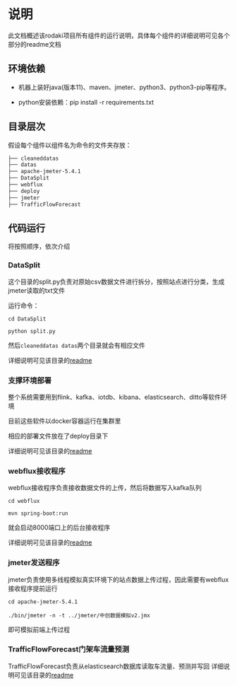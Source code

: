 # 说明
此文档概述该rodaki项目所有组件的运行说明，具体每个组件的详细说明可见各个部分的readme文档

## 环境依赖
+ 机器上装好java(版本11)、maven、jmeter、python3、python3-pip等程序。

+ python安装依赖：pip install -r requirements.txt

## 目录层次
假设每个组件以组件名为命令的文件夹存放：
``` bash
├── cleaneddatas
├── datas
├── apache-jmeter-5.4.1
├── DataSplit
├── webflux
├── deploy
├── jmeter
├── TrafficFlowForecast
```

## 代码运行
将按照顺序，依次介绍
### DataSplit
这个目录的split.py负责对原始csv数据文件进行拆分，按照站点进行分类，生成jmeter读取的txt文件

运行命令：

`cd DataSplit` 

`python split.py`

然后`cleaneddatas datas`两个目录就会有相应文件

详细说明可见该目录的[readme](/DataSplit/readme.md)
### 支撑环境部署
整个系统需要用到flink、kafka、iotdb、kibana、elasticsearch、ditto等软件环境

目前这些软件以docker容器运行在集群里

相应的部署文件放在了deploy目录下

详细说明可见该目录的[readme](/deploy/readme.md)
### webflux接收程序
webflux接收程序负责接收数据文件的上传，然后将数据写入kafka队列

`cd webflux`

`mvn spring-boot:run`

就会启动8000端口上的后台接收程序

详细说明可见该目录的[readme](/webflux/readme.md)
### jmeter发送程序
jmeter负责使用多线程模拟真实环境下的站点数据上传过程，因此需要有webflux接收程序提前运行

`cd apache-jmeter-5.4.1`

`./bin/jmeter -n -t ../jmeter/中创数据模拟v2.jmx`

即可模拟前端上传过程

### TrafficFlowForecast门架车流量预测
TrafficFlowForecast负责从elasticsearch数据库读取车流量、预测并写回
详细说明可见该目录的[readme](/TrafficFlowForecast/readme.md)

